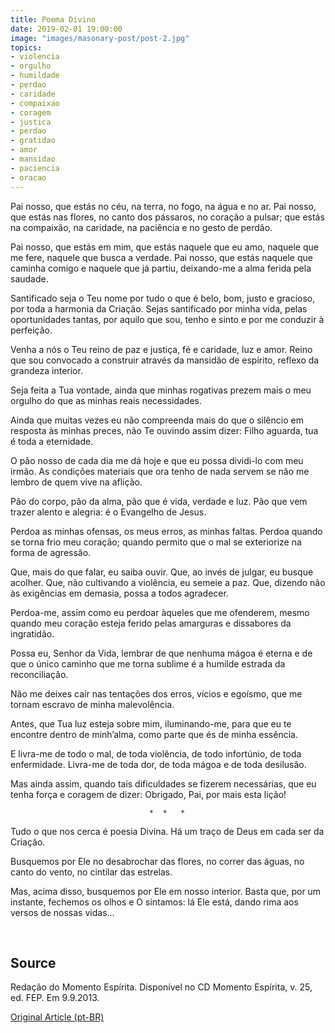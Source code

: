 ```yaml
---
title: Poema Divino
date: 2019-02-01 19:00:00
image: "images/masonary-post/post-2.jpg"
topics: 
- violencia
- orgulho
- humildade
- perdao
- caridade
- compaixao
- coragem
- justica
- perdao
- gratidao
- amor
- mansidao
- paciencia
- oracao
---
```


Pai nosso, que estás no céu, na terra, no fogo, na água e no ar. Pai nosso,
que estás nas flores, no canto dos pássaros, no coração a pulsar; que estás na
compaixão, na caridade, na paciência e no gesto de perdão.

Pai nosso, que estás em mim, que estás naquele que eu amo, naquele que me fere,
naquele que busca a verdade. Pai nosso, que estás naquele que caminha comigo e
naquele que já partiu, deixando-me a alma ferida pela saudade.

Santificado seja o Teu nome por tudo o que é belo, bom, justo e gracioso, por
toda a harmonia da Criação. Sejas santificado por minha vida, pelas
oportunidades tantas, por aquilo que sou, tenho e sinto e por me conduzir à
perfeição.

Venha a nós o Teu reino de paz e justiça, fé e caridade, luz e amor. Reino que
sou convocado a construir através da mansidão de espírito, reflexo da grandeza
interior.

Seja feita a Tua vontade, ainda que minhas rogativas prezem mais o meu orgulho
do que as minhas reais necessidades.

Ainda que muitas vezes eu não compreenda mais do que o silêncio em resposta às
minhas preces, não Te ouvindo assim dizer: Filho aguarda, tua é toda a
eternidade.

O pão nosso de cada dia me dá hoje e que eu possa dividi-lo com meu irmão. As
condições materiais que ora tenho de nada servem se não me lembro de quem vive
na aflição.

Pão do corpo, pão da alma, pão que é vida, verdade e luz. Pão que vem trazer
alento e alegria: é o Evangelho de Jesus.

Perdoa as minhas ofensas, os meus erros, as minhas faltas. Perdoa quando se
torna frio meu coração; quando permito que o mal se exteriorize na forma de
agressão.

Que, mais do que falar, eu saiba ouvir. Que, ao invés de julgar, eu busque
acolher. Que, não cultivando a violência, eu semeie a paz. Que, dizendo não às
exigências em demasia, possa a todos agradecer.

Perdoa-me, assim como eu perdoar àqueles que me ofenderem, mesmo quando meu
coração esteja ferido pelas amarguras e dissabores da ingratidão.

Possa eu, Senhor da Vida, lembrar de que nenhuma mágoa é eterna e de que o
único caminho que me torna sublime é a humilde estrada da reconciliação.

Não me deixes cair nas tentações dos erros, vícios e egoísmo, que me tornam
escravo de minha malevolência.

Antes, que Tua luz esteja sobre mim, iluminando-me, para que eu te encontre
dentro de minh’alma, como parte que és de minha essência.

E livra-me de todo o mal, de toda violência, de todo infortúnio, de toda
enfermidade. Livra-me de toda dor, de toda mágoa e de toda desilusão.

Mas ainda assim, quando tais dificuldades se fizerem necessárias, que eu tenha
força e coragem de dizer: Obrigado, Pai, por mais esta lição!

                                   *  *   *

Tudo o que nos cerca é poesia Divina. Há um traço de Deus em cada ser da
Criação.

Busquemos por Ele no desabrochar das flores, no correr das águas, no canto do
vento, no cintilar das estrelas.

Mas, acima disso, busquemos por Ele em nosso interior. Basta que, por um
instante, fechemos os olhos e O sintamos: lá Ele está, dando rima aos versos de
nossas vidas...

 
## Source
Redação do Momento Espírita.
Disponível no CD Momento Espírita, v. 25, ed. FEP.
Em 9.9.2013.

 


[Original Article (pt-BR)](http://momento.com.br/pt/ler_texto.php?id=3839)
